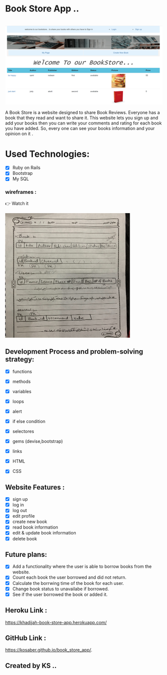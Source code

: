 # Book Store App ..
<br>
<img src="https://github.com/KOSaber/book_store_app/blob/master/img/Picture1.png">
<br>

A Book Store is a website designed to share Book Reviews. Everyone has a book that they read and want to share it. This website lets you sign up and add your books then you can write your comments and rating for each book you have added. So, every one can see your books information and your opinion on it .

# Used Technologies:
- [x] Ruby on Rails
- [x] Bootstrap
- [x] My SQL

### wireframes :
👉 Watch it 
<br><br>
<img src="https://github.com/KOSaber/book_store_app/blob/master/img/IMG_3608.jpg" width="400" height="400">
<br>

## Development Process and problem-solving strategy:

- [x]  functions
- [x]  methods
- [x]  variables
- [x]  loops
- [x]  alert
- [x]  if else condition
- [x]  selectores
- [x]  gems (devise,bootstrap)
- [x]  links
- [x]  HTML
- [x]  CSS


## Website Features :

- [x]  sign up
- [x]  log in 
- [x]  log out
- [x]  edit profile
- [x]  create new book
- [x]  read book information
- [x]  edit & update book information
- [x]  delete book

## Future plans:
- [x]   Add a functionality where the user is able to borrow books from the website.
- [x]  Count each book the user borrowed and did not return.
- [x]  Calculate the borrwing time of the book for each user.
- [x]  Change book status to unavailabe if borrowed.
- [x]  See if the user borrowed the book or added it.

## Heroku Link :
 https://khadijah-book-store-app.herokuapp.com/

## GitHub Link :
 https://kosaber.github.io/book_store_app/.
 
 ## Created by KS ..
